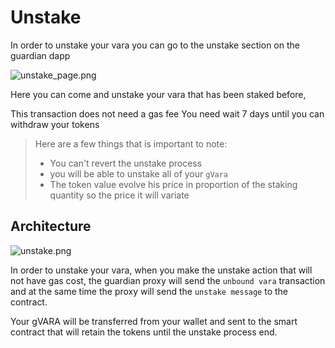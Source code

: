 # Unstake

In order to unstake your vara you can go to the unstake section on the guardian dapp

![unstake_page.png](unstake_page.png)

Here you can come and unstake your vara that has been staked before,

<note>This transaction does not need a gas fee</note>
<warning>You need wait 7 days until you can withdraw your tokens</warning>

> Here are a few things that is important to note: 
> - You can't revert the unstake process
> - you will be able to unstake all of your `gVara`
> - The token value evolve his price in proportion of the staking quantity so the price it will variate

## Architecture

![unstake.png](unstake.png)

In order to unstake your vara, when you make the unstake action that will not have gas cost, the guardian proxy will
send the `unbound vara` transaction and at the same time the proxy will send the `unstake message` to the contract.

Your gVARA will be transferred from your wallet and sent to the smart contract that will retain the tokens until the
unstake process end.